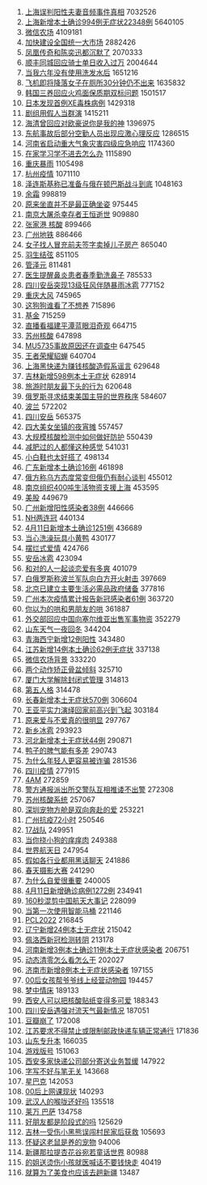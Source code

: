 1. [上海误判阳性夫妻音频事件真相](https://s.weibo.com//weibo?q=%23%E4%B8%8A%E6%B5%B7%E8%AF%AF%E5%88%A4%E9%98%B3%E6%80%A7%E5%A4%AB%E5%A6%BB%E9%9F%B3%E9%A2%91%E4%BA%8B%E4%BB%B6%E7%9C%9F%E7%9B%B8%23&Refer=top) 7032526
2. [上海新增本土确诊994例无症状22348例](https://s.weibo.com//weibo?q=%23%E4%B8%8A%E6%B5%B7%E6%96%B0%E5%A2%9E%E6%9C%AC%E5%9C%9F%E7%A1%AE%E8%AF%8A994%E4%BE%8B%E6%97%A0%E7%97%87%E7%8A%B622348%E4%BE%8B%23&Refer=top) 5640105
3. [微信农场](https://s.weibo.com//weibo?q=%E5%BE%AE%E4%BF%A1%E5%86%9C%E5%9C%BA&Refer=top) 4109181
4. [加快建设全国统一大市场](https://s.weibo.com//weibo?q=%23%E5%8A%A0%E5%BF%AB%E5%BB%BA%E8%AE%BE%E5%85%A8%E5%9B%BD%E7%BB%9F%E4%B8%80%E5%A4%A7%E5%B8%82%E5%9C%BA%23&Refer=top) 2882426
5. [凤凰传奇和陈奕迅都沉默了](https://s.weibo.com//weibo?q=%23%E5%87%A4%E5%87%B0%E4%BC%A0%E5%A5%87%E5%92%8C%E9%99%88%E5%A5%95%E8%BF%85%E9%83%BD%E6%B2%89%E9%BB%98%E4%BA%86%23&Refer=top) 2070333
6. [顺丰同城回应骑士单日收入过万](https://s.weibo.com//weibo?q=%23%E9%A1%BA%E4%B8%B0%E5%90%8C%E5%9F%8E%E5%9B%9E%E5%BA%94%E9%AA%91%E5%A3%AB%E5%8D%95%E6%97%A5%E6%94%B6%E5%85%A5%E8%BF%87%E4%B8%87%23&Refer=top) 2004644
7. [当我六年没有使用洗发水后](https://s.weibo.com//weibo?q=%23%E5%BD%93%E6%88%91%E5%85%AD%E5%B9%B4%E6%B2%A1%E6%9C%89%E4%BD%BF%E7%94%A8%E6%B4%97%E5%8F%91%E6%B0%B4%E5%90%8E%23&Refer=top) 1651216
8. [飞机即将降落女子在厕所30分钟仍不出来](https://s.weibo.com//weibo?q=%23%E9%A3%9E%E6%9C%BA%E5%8D%B3%E5%B0%86%E9%99%8D%E8%90%BD%E5%A5%B3%E5%AD%90%E5%9C%A8%E5%8E%95%E6%89%8030%E5%88%86%E9%92%9F%E4%BB%8D%E4%B8%8D%E5%87%BA%E6%9D%A5%23&Refer=top) 1635832
9. [韩国三养回应火鸡面保质期双标问题](https://s.weibo.com//weibo?q=%23%E9%9F%A9%E5%9B%BD%E4%B8%89%E5%85%BB%E5%9B%9E%E5%BA%94%E7%81%AB%E9%B8%A1%E9%9D%A2%E4%BF%9D%E8%B4%A8%E6%9C%9F%E5%8F%8C%E6%A0%87%E9%97%AE%E9%A2%98%23&Refer=top) 1501517
10. [日本发现首例XE毒株病例](https://s.weibo.com//weibo?q=%23%E6%97%A5%E6%9C%AC%E5%8F%91%E7%8E%B0%E9%A6%96%E4%BE%8BXE%E6%AF%92%E6%A0%AA%E7%97%85%E4%BE%8B%23&Refer=top) 1429318
11. [剧组用假人当群演](https://s.weibo.com//weibo?q=%23%E5%89%A7%E7%BB%84%E7%94%A8%E5%81%87%E4%BA%BA%E5%BD%93%E7%BE%A4%E6%BC%94%23&Refer=top) 1415211
12. [海清曾回应对欧豪说你是我的神](https://s.weibo.com//weibo?q=%23%E6%B5%B7%E6%B8%85%E6%9B%BE%E5%9B%9E%E5%BA%94%E5%AF%B9%E6%AC%A7%E8%B1%AA%E8%AF%B4%E4%BD%A0%E6%98%AF%E6%88%91%E7%9A%84%E7%A5%9E%23&Refer=top) 1396975
13. [东航事故后部分空勤人员出现应激心理反应](https://s.weibo.com//weibo?q=%23%E4%B8%9C%E8%88%AA%E4%BA%8B%E6%95%85%E5%90%8E%E9%83%A8%E5%88%86%E7%A9%BA%E5%8B%A4%E4%BA%BA%E5%91%98%E5%87%BA%E7%8E%B0%E5%BA%94%E6%BF%80%E5%BF%83%E7%90%86%E5%8F%8D%E5%BA%94%23&Refer=top) 1286515
14. [河南省启动重大气象灾害四级应急响应](https://s.weibo.com//weibo?q=%23%E6%B2%B3%E5%8D%97%E7%9C%81%E5%90%AF%E5%8A%A8%E9%87%8D%E5%A4%A7%E6%B0%94%E8%B1%A1%E7%81%BE%E5%AE%B3%E5%9B%9B%E7%BA%A7%E5%BA%94%E6%80%A5%E5%93%8D%E5%BA%94%23&Refer=top) 1174360
15. [在家学习学不进去怎么办](https://s.weibo.com//weibo?q=%23%E5%9C%A8%E5%AE%B6%E5%AD%A6%E4%B9%A0%E5%AD%A6%E4%B8%8D%E8%BF%9B%E5%8E%BB%E6%80%8E%E4%B9%88%E5%8A%9E%23&Refer=top) 1115890
16. [重庆暴雨](https://s.weibo.com//weibo?q=%23%E9%87%8D%E5%BA%86%E6%9A%B4%E9%9B%A8%23&Refer=top) 1105498
17. [杭州疫情](https://s.weibo.com//weibo?q=%23%E6%9D%AD%E5%B7%9E%E7%96%AB%E6%83%85%23&Refer=top) 1071110
18. [泽连斯基称已准备与俄在顿巴斯战斗到底](https://s.weibo.com//weibo?q=%23%E6%B3%BD%E8%BF%9E%E6%96%AF%E5%9F%BA%E7%A7%B0%E5%B7%B2%E5%87%86%E5%A4%87%E4%B8%8E%E4%BF%84%E5%9C%A8%E9%A1%BF%E5%B7%B4%E6%96%AF%E6%88%98%E6%96%97%E5%88%B0%E5%BA%95%23&Refer=top) 1048163
19. [余霜](https://s.weibo.com//weibo?q=%E4%BD%99%E9%9C%9C&Refer=top) 998819
20. [原来坐直并不是最正确坐姿](https://s.weibo.com//weibo?q=%23%E5%8E%9F%E6%9D%A5%E5%9D%90%E7%9B%B4%E5%B9%B6%E4%B8%8D%E6%98%AF%E6%9C%80%E6%AD%A3%E7%A1%AE%E5%9D%90%E5%A7%BF%23&Refer=top) 975445
21. [南京大屠杀幸存者王恒逝世](https://s.weibo.com//weibo?q=%23%E5%8D%97%E4%BA%AC%E5%A4%A7%E5%B1%A0%E6%9D%80%E5%B9%B8%E5%AD%98%E8%80%85%E7%8E%8B%E6%81%92%E9%80%9D%E4%B8%96%23&Refer=top) 909880
22. [张家港 核酸](https://s.weibo.com//weibo?q=%E5%BC%A0%E5%AE%B6%E6%B8%AF%20%E6%A0%B8%E9%85%B8&Refer=top) 899466
23. [广州地铁](https://s.weibo.com//weibo?q=%23%E5%B9%BF%E5%B7%9E%E5%9C%B0%E9%93%81%23&Refer=top) 886466
24. [女子找人冒充前夫签字卖掉儿子房产](https://s.weibo.com//weibo?q=%23%E5%A5%B3%E5%AD%90%E6%89%BE%E4%BA%BA%E5%86%92%E5%85%85%E5%89%8D%E5%A4%AB%E7%AD%BE%E5%AD%97%E5%8D%96%E6%8E%89%E5%84%BF%E5%AD%90%E6%88%BF%E4%BA%A7%23&Refer=top) 865040
25. [羽生结弦](https://s.weibo.com//weibo?q=%23%E7%BE%BD%E7%94%9F%E7%BB%93%E5%BC%A6%23&Refer=top) 851105
26. [管泽元](https://s.weibo.com//weibo?q=%E7%AE%A1%E6%B3%BD%E5%85%83&Refer=top) 811481
27. [医生提醒鼻炎患者春季勤洗鼻子](https://s.weibo.com//weibo?q=%23%E5%8C%BB%E7%94%9F%E6%8F%90%E9%86%92%E9%BC%BB%E7%82%8E%E6%82%A3%E8%80%85%E6%98%A5%E5%AD%A3%E5%8B%A4%E6%B4%97%E9%BC%BB%E5%AD%90%23&Refer=top) 785533
28. [四川安岳突现13级狂风伴随暴雨冰雹](https://s.weibo.com//weibo?q=%23%E5%9B%9B%E5%B7%9D%E5%AE%89%E5%B2%B3%E7%AA%81%E7%8E%B013%E7%BA%A7%E7%8B%82%E9%A3%8E%E4%BC%B4%E9%9A%8F%E6%9A%B4%E9%9B%A8%E5%86%B0%E9%9B%B9%23&Refer=top) 777152
29. [重庆大风](https://s.weibo.com//weibo?q=%23%E9%87%8D%E5%BA%86%E5%A4%A7%E9%A3%8E%23&Refer=top) 745965
30. [这狗狗谁看了不想养](https://s.weibo.com//weibo?q=%23%E8%BF%99%E7%8B%97%E7%8B%97%E8%B0%81%E7%9C%8B%E4%BA%86%E4%B8%8D%E6%83%B3%E5%85%BB%23&Refer=top) 715896
31. [基金](https://s.weibo.com//weibo?q=%23%E5%9F%BA%E9%87%91%23&Refer=top) 715259
32. [直播看福建平潭蓝眼泪奇观](https://s.weibo.com//weibo?q=%23%E7%9B%B4%E6%92%AD%E7%9C%8B%E7%A6%8F%E5%BB%BA%E5%B9%B3%E6%BD%AD%E8%93%9D%E7%9C%BC%E6%B3%AA%E5%A5%87%E8%A7%82%23&Refer=top) 664715
33. [苏州核酸](https://s.weibo.com//weibo?q=%E8%8B%8F%E5%B7%9E%E6%A0%B8%E9%85%B8&Refer=top) 647898
34. [MU5735事故原因还在调查中](https://s.weibo.com//weibo?q=%23MU5735%E4%BA%8B%E6%95%85%E5%8E%9F%E5%9B%A0%E8%BF%98%E5%9C%A8%E8%B0%83%E6%9F%A5%E4%B8%AD%23&Refer=top) 647545
35. [王者荣耀貂蝉](https://s.weibo.com//weibo?q=%23%E7%8E%8B%E8%80%85%E8%8D%A3%E8%80%80%E8%B2%82%E8%9D%89%23&Refer=top) 640704
36. [上海黑快递为赚钱核酸造假系谣言](https://s.weibo.com//weibo?q=%23%E4%B8%8A%E6%B5%B7%E9%BB%91%E5%BF%AB%E9%80%92%E4%B8%BA%E8%B5%9A%E9%92%B1%E6%A0%B8%E9%85%B8%E9%80%A0%E5%81%87%E7%B3%BB%E8%B0%A3%E8%A8%80%23&Refer=top) 629648
37. [吉林新增598例本土无症状](https://s.weibo.com//weibo?q=%23%E5%90%89%E6%9E%97%E6%96%B0%E5%A2%9E598%E4%BE%8B%E6%9C%AC%E5%9C%9F%E6%97%A0%E7%97%87%E7%8A%B6%23&Refer=top) 628914
38. [旅游时朋友最下头的行为](https://s.weibo.com//weibo?q=%23%E6%97%85%E6%B8%B8%E6%97%B6%E6%9C%8B%E5%8F%8B%E6%9C%80%E4%B8%8B%E5%A4%B4%E7%9A%84%E8%A1%8C%E4%B8%BA%23&Refer=top) 620648
39. [俄罗斯寻求结束美国主导的世界秩序](https://s.weibo.com//weibo?q=%23%E4%BF%84%E7%BD%97%E6%96%AF%E5%AF%BB%E6%B1%82%E7%BB%93%E6%9D%9F%E7%BE%8E%E5%9B%BD%E4%B8%BB%E5%AF%BC%E7%9A%84%E4%B8%96%E7%95%8C%E7%A7%A9%E5%BA%8F%23&Refer=top) 584607
40. [波兰](https://s.weibo.com//weibo?q=%E6%B3%A2%E5%85%B0&Refer=top) 572202
41. [四川安岳](https://s.weibo.com//weibo?q=%E5%9B%9B%E5%B7%9D%E5%AE%89%E5%B2%B3&Refer=top) 565375
42. [四大美女坐镇的夜宵摊](https://s.weibo.com//weibo?q=%E5%9B%9B%E5%A4%A7%E7%BE%8E%E5%A5%B3%E5%9D%90%E9%95%87%E7%9A%84%E5%A4%9C%E5%AE%B5%E6%91%8A&Refer=top) 557457
43. [大规模核酸检测中如何做好防护](https://s.weibo.com//weibo?q=%23%E5%A4%A7%E8%A7%84%E6%A8%A1%E6%A0%B8%E9%85%B8%E6%A3%80%E6%B5%8B%E4%B8%AD%E5%A6%82%E4%BD%95%E5%81%9A%E5%A5%BD%E9%98%B2%E6%8A%A4%23&Refer=top) 550439
44. [减肥过的人都懂这种感觉](https://s.weibo.com//weibo?q=%23%E5%87%8F%E8%82%A5%E8%BF%87%E7%9A%84%E4%BA%BA%E9%83%BD%E6%87%82%E8%BF%99%E7%A7%8D%E6%84%9F%E8%A7%89%23&Refer=top) 541031
45. [小白鞋也太好搭了](https://s.weibo.com//weibo?q=%E5%B0%8F%E7%99%BD%E9%9E%8B%E4%B9%9F%E5%A4%AA%E5%A5%BD%E6%90%AD%E4%BA%86&Refer=top) 498134
46. [广东新增本土确诊16例](https://s.weibo.com//weibo?q=%23%E5%B9%BF%E4%B8%9C%E6%96%B0%E5%A2%9E%E6%9C%AC%E5%9C%9F%E7%A1%AE%E8%AF%8A16%E4%BE%8B%23&Refer=top) 461898
47. [俄方称乌方态度常变但俄仍有耐心谈判](https://s.weibo.com//weibo?q=%23%E4%BF%84%E6%96%B9%E7%A7%B0%E4%B9%8C%E6%96%B9%E6%80%81%E5%BA%A6%E5%B8%B8%E5%8F%98%E4%BD%86%E4%BF%84%E4%BB%8D%E6%9C%89%E8%80%90%E5%BF%83%E8%B0%88%E5%88%A4%23&Refer=top) 455012
48. [南京组织400吨生活物资支援上海](https://s.weibo.com//weibo?q=%23%E5%8D%97%E4%BA%AC%E7%BB%84%E7%BB%87400%E5%90%A8%E7%94%9F%E6%B4%BB%E7%89%A9%E8%B5%84%E6%94%AF%E6%8F%B4%E4%B8%8A%E6%B5%B7%23&Refer=top) 453595
49. [美股](https://s.weibo.com//weibo?q=%E7%BE%8E%E8%82%A1&Refer=top) 449679
50. [广州新增阳性感染者38例](https://s.weibo.com//weibo?q=%23%E5%B9%BF%E5%B7%9E%E6%96%B0%E5%A2%9E%E9%98%B3%E6%80%A7%E6%84%9F%E6%9F%93%E8%80%8538%E4%BE%8B%23&Refer=top) 446666
51. [NH两连冠](https://s.weibo.com//weibo?q=NH%E4%B8%A4%E8%BF%9E%E5%86%A0&Refer=top) 440134
52. [4月11日新增本土确诊1251例](https://s.weibo.com//weibo?q=%234%E6%9C%8811%E6%97%A5%E6%96%B0%E5%A2%9E%E6%9C%AC%E5%9C%9F%E7%A1%AE%E8%AF%8A1251%E4%BE%8B%23&Refer=top) 436689
53. [当心洗澡玩具小黄鸭](https://s.weibo.com//weibo?q=%23%E5%BD%93%E5%BF%83%E6%B4%97%E6%BE%A1%E7%8E%A9%E5%85%B7%E5%B0%8F%E9%BB%84%E9%B8%AD%23&Refer=top) 430177
54. [摆烂式爱情](https://s.weibo.com//weibo?q=%23%E6%91%86%E7%83%82%E5%BC%8F%E7%88%B1%E6%83%85%23&Refer=top) 424766
55. [安岳冰雹](https://s.weibo.com//weibo?q=%23%E5%AE%89%E5%B2%B3%E5%86%B0%E9%9B%B9%23&Refer=top) 423094
56. [和对的人一起谈恋爱有多爽](https://s.weibo.com//weibo?q=%23%E5%92%8C%E5%AF%B9%E7%9A%84%E4%BA%BA%E4%B8%80%E8%B5%B7%E8%B0%88%E6%81%8B%E7%88%B1%E6%9C%89%E5%A4%9A%E7%88%BD%23&Refer=top) 401079
57. [白俄罗斯称波兰军队向白方开火射击](https://s.weibo.com//weibo?q=%23%E7%99%BD%E4%BF%84%E7%BD%97%E6%96%AF%E7%A7%B0%E6%B3%A2%E5%85%B0%E5%86%9B%E9%98%9F%E5%90%91%E7%99%BD%E6%96%B9%E5%BC%80%E7%81%AB%E5%B0%84%E5%87%BB%23&Refer=top) 397669
58. [北京已建立主要生活必需品政府储备](https://s.weibo.com//weibo?q=%23%E5%8C%97%E4%BA%AC%E5%B7%B2%E5%BB%BA%E7%AB%8B%E4%B8%BB%E8%A6%81%E7%94%9F%E6%B4%BB%E5%BF%85%E9%9C%80%E5%93%81%E6%94%BF%E5%BA%9C%E5%82%A8%E5%A4%87%23&Refer=top) 377816
59. [广州本次疫情累计报告新冠感染者61例](https://s.weibo.com//weibo?q=%23%E5%B9%BF%E5%B7%9E%E6%9C%AC%E6%AC%A1%E7%96%AB%E6%83%85%E7%B4%AF%E8%AE%A1%E6%8A%A5%E5%91%8A%E6%96%B0%E5%86%A0%E6%84%9F%E6%9F%93%E8%80%8561%E4%BE%8B%23&Refer=top) 363720
60. [你以为的哄和男朋友的哄](https://s.weibo.com//weibo?q=%23%E4%BD%A0%E4%BB%A5%E4%B8%BA%E7%9A%84%E5%93%84%E5%92%8C%E7%94%B7%E6%9C%8B%E5%8F%8B%E7%9A%84%E5%93%84%23&Refer=top) 361887
61. [外交部回应中国向塞尔维亚出售军事物资](https://s.weibo.com//weibo?q=%23%E5%A4%96%E4%BA%A4%E9%83%A8%E5%9B%9E%E5%BA%94%E4%B8%AD%E5%9B%BD%E5%90%91%E5%A1%9E%E5%B0%94%E7%BB%B4%E4%BA%9A%E5%87%BA%E5%94%AE%E5%86%9B%E4%BA%8B%E7%89%A9%E8%B5%84%23&Refer=top) 352279
62. [山东天气一夜回冬](https://s.weibo.com//weibo?q=%23%E5%B1%B1%E4%B8%9C%E5%A4%A9%E6%B0%94%E4%B8%80%E5%A4%9C%E5%9B%9E%E5%86%AC%23&Refer=top) 344204
63. [青海西宁新增12例阳性](https://s.weibo.com//weibo?q=%23%E9%9D%92%E6%B5%B7%E8%A5%BF%E5%AE%81%E6%96%B0%E5%A2%9E12%E4%BE%8B%E9%98%B3%E6%80%A7%23&Refer=top) 343480
64. [江苏新增14例本土确诊62例无症状](https://s.weibo.com//weibo?q=%23%E6%B1%9F%E8%8B%8F%E6%96%B0%E5%A2%9E14%E4%BE%8B%E6%9C%AC%E5%9C%9F%E7%A1%AE%E8%AF%8A62%E4%BE%8B%E6%97%A0%E7%97%87%E7%8A%B6%23&Refer=top) 337138
65. [微信农场背景](https://s.weibo.com//weibo?q=%23%E5%BE%AE%E4%BF%A1%E5%86%9C%E5%9C%BA%E8%83%8C%E6%99%AF%23&Refer=top) 333220
66. [两个动作矫正骨盆倾斜](https://s.weibo.com//weibo?q=%23%E4%B8%A4%E4%B8%AA%E5%8A%A8%E4%BD%9C%E7%9F%AB%E6%AD%A3%E9%AA%A8%E7%9B%86%E5%80%BE%E6%96%9C%23&Refer=top) 325710
67. [厦门大学解除封闭式管理](https://s.weibo.com//weibo?q=%23%E5%8E%A6%E9%97%A8%E5%A4%A7%E5%AD%A6%E8%A7%A3%E9%99%A4%E5%B0%81%E9%97%AD%E5%BC%8F%E7%AE%A1%E7%90%86%23&Refer=top) 314813
68. [第五人格](https://s.weibo.com//weibo?q=%23%E7%AC%AC%E4%BA%94%E4%BA%BA%E6%A0%BC%23&Refer=top) 314478
69. [长春新增本土无症状570例](https://s.weibo.com//weibo?q=%23%E9%95%BF%E6%98%A5%E6%96%B0%E5%A2%9E%E6%9C%AC%E5%9C%9F%E6%97%A0%E7%97%87%E7%8A%B6570%E4%BE%8B%23&Refer=top) 306604
70. [王亚平实力演绎回家前高兴到飞起](https://s.weibo.com//weibo?q=%23%E7%8E%8B%E4%BA%9A%E5%B9%B3%E5%AE%9E%E5%8A%9B%E6%BC%94%E7%BB%8E%E5%9B%9E%E5%AE%B6%E5%89%8D%E9%AB%98%E5%85%B4%E5%88%B0%E9%A3%9E%E8%B5%B7%23&Refer=top) 303184
71. [原来爱与不爱真的很明显](https://s.weibo.com//weibo?q=%23%E5%8E%9F%E6%9D%A5%E7%88%B1%E4%B8%8E%E4%B8%8D%E7%88%B1%E7%9C%9F%E7%9A%84%E5%BE%88%E6%98%8E%E6%98%BE%23&Refer=top) 297767
72. [新乡冰雹](https://s.weibo.com//weibo?q=%23%E6%96%B0%E4%B9%A1%E5%86%B0%E9%9B%B9%23&Refer=top) 293923
73. [河北新增本土无症状44例](https://s.weibo.com//weibo?q=%23%E6%B2%B3%E5%8C%97%E6%96%B0%E5%A2%9E%E6%9C%AC%E5%9C%9F%E6%97%A0%E7%97%87%E7%8A%B644%E4%BE%8B%23&Refer=top) 290871
74. [鸭子的脾气能有多差](https://s.weibo.com//weibo?q=%23%E9%B8%AD%E5%AD%90%E7%9A%84%E8%84%BE%E6%B0%94%E8%83%BD%E6%9C%89%E5%A4%9A%E5%B7%AE%23&Refer=top) 290743
75. [为什么年轻人更容易被诈骗](https://s.weibo.com//weibo?q=%23%E4%B8%BA%E4%BB%80%E4%B9%88%E5%B9%B4%E8%BD%BB%E4%BA%BA%E6%9B%B4%E5%AE%B9%E6%98%93%E8%A2%AB%E8%AF%88%E9%AA%97%23&Refer=top) 281536
76. [四川疫情](https://s.weibo.com//weibo?q=%E5%9B%9B%E5%B7%9D%E7%96%AB%E6%83%85&Refer=top) 277915
77. [4AM](https://s.weibo.com//weibo?q=4AM&Refer=top) 272859
78. [警方通报派出所交警队互相推诿不出警](https://s.weibo.com//weibo?q=%23%E8%AD%A6%E6%96%B9%E9%80%9A%E6%8A%A5%E6%B4%BE%E5%87%BA%E6%89%80%E4%BA%A4%E8%AD%A6%E9%98%9F%E4%BA%92%E7%9B%B8%E6%8E%A8%E8%AF%BF%E4%B8%8D%E5%87%BA%E8%AD%A6%23&Refer=top) 272308
79. [苏州核酸系统](https://s.weibo.com//weibo?q=%E8%8B%8F%E5%B7%9E%E6%A0%B8%E9%85%B8%E7%B3%BB%E7%BB%9F&Refer=top) 257067
80. [深圳宠物方舱是双向奔赴的爱](https://s.weibo.com//weibo?q=%23%E6%B7%B1%E5%9C%B3%E5%AE%A0%E7%89%A9%E6%96%B9%E8%88%B1%E6%98%AF%E5%8F%8C%E5%90%91%E5%A5%94%E8%B5%B4%E7%9A%84%E7%88%B1%23&Refer=top) 253221
81. [广州抗疫72小时](https://s.weibo.com//weibo?q=%23%E5%B9%BF%E5%B7%9E%E6%8A%97%E7%96%AB72%E5%B0%8F%E6%97%B6%23&Refer=top) 250546
82. [17战队](https://s.weibo.com//weibo?q=17%E6%88%98%E9%98%9F&Refer=top) 249951
83. [当你挠小狗的痒痒肉](https://s.weibo.com//weibo?q=%23%E5%BD%93%E4%BD%A0%E6%8C%A0%E5%B0%8F%E7%8B%97%E7%9A%84%E7%97%92%E7%97%92%E8%82%89%23&Refer=top) 249388
84. [世界航天日](https://s.weibo.com//weibo?q=%23%E4%B8%96%E7%95%8C%E8%88%AA%E5%A4%A9%E6%97%A5%23&Refer=top) 247954
85. [假如各行业都用黑话聊天](https://s.weibo.com//weibo?q=%23%E5%81%87%E5%A6%82%E5%90%84%E8%A1%8C%E4%B8%9A%E9%83%BD%E7%94%A8%E9%BB%91%E8%AF%9D%E8%81%8A%E5%A4%A9%23&Refer=top) 241886
86. [春天摄影大赛](https://s.weibo.com//weibo?q=%23%E6%98%A5%E5%A4%A9%E6%91%84%E5%BD%B1%E5%A4%A7%E8%B5%9B%23&Refer=top) 241290
87. [为什么自爱很重要](https://s.weibo.com//weibo?q=%23%E4%B8%BA%E4%BB%80%E4%B9%88%E8%87%AA%E7%88%B1%E5%BE%88%E9%87%8D%E8%A6%81%23&Refer=top) 240005
88. [4月11日新增确诊病例1272例](https://s.weibo.com//weibo?q=%234%E6%9C%8811%E6%97%A5%E6%96%B0%E5%A2%9E%E7%A1%AE%E8%AF%8A%E7%97%85%E4%BE%8B1272%E4%BE%8B%23&Refer=top) 234941
89. [160秒混剪中国航天大事记](https://s.weibo.com//weibo?q=%23160%E7%A7%92%E6%B7%B7%E5%89%AA%E4%B8%AD%E5%9B%BD%E8%88%AA%E5%A4%A9%E5%A4%A7%E4%BA%8B%E8%AE%B0%23&Refer=top) 228099
90. [当第一次使用智能马桶](https://s.weibo.com//weibo?q=%23%E5%BD%93%E7%AC%AC%E4%B8%80%E6%AC%A1%E4%BD%BF%E7%94%A8%E6%99%BA%E8%83%BD%E9%A9%AC%E6%A1%B6%23&Refer=top) 221146
91. [PCL2022](https://s.weibo.com//weibo?q=%23PCL2022%23&Refer=top) 216845
92. [辽宁新增24例本土无症状](https://s.weibo.com//weibo?q=%23%E8%BE%BD%E5%AE%81%E6%96%B0%E5%A2%9E24%E4%BE%8B%E6%9C%AC%E5%9C%9F%E6%97%A0%E7%97%87%E7%8A%B6%23&Refer=top) 215042
93. [佩洛西新冠检测转阴](https://s.weibo.com//weibo?q=%23%E4%BD%A9%E6%B4%9B%E8%A5%BF%E6%96%B0%E5%86%A0%E6%A3%80%E6%B5%8B%E8%BD%AC%E9%98%B4%23&Refer=top) 213178
94. [河南新增3例本土确诊11例本土无症状感染者](https://s.weibo.com//weibo?q=%23%E6%B2%B3%E5%8D%97%E6%96%B0%E5%A2%9E3%E4%BE%8B%E6%9C%AC%E5%9C%9F%E7%A1%AE%E8%AF%8A11%E4%BE%8B%E6%9C%AC%E5%9C%9F%E6%97%A0%E7%97%87%E7%8A%B6%E6%84%9F%E6%9F%93%E8%80%85%23&Refer=top) 206751
95. [动态清零怎么看怎么干](https://s.weibo.com//weibo?q=%23%E5%8A%A8%E6%80%81%E6%B8%85%E9%9B%B6%E6%80%8E%E4%B9%88%E7%9C%8B%E6%80%8E%E4%B9%88%E5%B9%B2%23&Refer=top) 202027
96. [济南市新增8例本土无症状感染者](https://s.weibo.com//weibo?q=%23%E6%B5%8E%E5%8D%97%E5%B8%82%E6%96%B0%E5%A2%9E8%E4%BE%8B%E6%9C%AC%E5%9C%9F%E6%97%A0%E7%97%87%E7%8A%B6%E6%84%9F%E6%9F%93%E8%80%85%23&Refer=top) 197155
97. [00后女孩帮爷爷线上经营动物园](https://s.weibo.com//weibo?q=%2300%E5%90%8E%E5%A5%B3%E5%AD%A9%E5%B8%AE%E7%88%B7%E7%88%B7%E7%BA%BF%E4%B8%8A%E7%BB%8F%E8%90%A5%E5%8A%A8%E7%89%A9%E5%9B%AD%23&Refer=top) 194457
98. [梦中情床](https://s.weibo.com//weibo?q=%E6%A2%A6%E4%B8%AD%E6%83%85%E5%BA%8A&Refer=top) 189133
99. [西安人可以把核酸贴纸变得多可爱](https://s.weibo.com//weibo?q=%23%E8%A5%BF%E5%AE%89%E4%BA%BA%E5%8F%AF%E4%BB%A5%E6%8A%8A%E6%A0%B8%E9%85%B8%E8%B4%B4%E7%BA%B8%E5%8F%98%E5%BE%97%E5%A4%9A%E5%8F%AF%E7%88%B1%23&Refer=top) 188343
100. [四川安岳遇强对流天气最新情况](https://s.weibo.com//weibo?q=%23%E5%9B%9B%E5%B7%9D%E5%AE%89%E5%B2%B3%E9%81%87%E5%BC%BA%E5%AF%B9%E6%B5%81%E5%A4%A9%E6%B0%94%E6%9C%80%E6%96%B0%E6%83%85%E5%86%B5%23&Refer=top) 187051
101. [豆瓣崩了](https://s.weibo.com//weibo?q=%23%E8%B1%86%E7%93%A3%E5%B4%A9%E4%BA%86%23&Refer=top) 172008
102. [江苏要求不得禁止或限制邮政快递车辆正常通行](https://s.weibo.com//weibo?q=%23%E6%B1%9F%E8%8B%8F%E8%A6%81%E6%B1%82%E4%B8%8D%E5%BE%97%E7%A6%81%E6%AD%A2%E6%88%96%E9%99%90%E5%88%B6%E9%82%AE%E6%94%BF%E5%BF%AB%E9%80%92%E8%BD%A6%E8%BE%86%E6%AD%A3%E5%B8%B8%E9%80%9A%E8%A1%8C%23&Refer=top) 171836
103. [山东专升本](https://s.weibo.com//weibo?q=%23%E5%B1%B1%E4%B8%9C%E4%B8%93%E5%8D%87%E6%9C%AC%23&Refer=top) 166035
104. [游戏版号](https://s.weibo.com//weibo?q=%E6%B8%B8%E6%88%8F%E7%89%88%E5%8F%B7&Refer=top) 151063
105. [西安多家快递公司部分寄送业务暂缓](https://s.weibo.com//weibo?q=%23%E8%A5%BF%E5%AE%89%E5%A4%9A%E5%AE%B6%E5%BF%AB%E9%80%92%E5%85%AC%E5%8F%B8%E9%83%A8%E5%88%86%E5%AF%84%E9%80%81%E4%B8%9A%E5%8A%A1%E6%9A%82%E7%BC%93%23&Refer=top) 147922
106. [字写不好与笔无关](https://s.weibo.com//weibo?q=%23%E5%AD%97%E5%86%99%E4%B8%8D%E5%A5%BD%E4%B8%8E%E7%AC%94%E6%97%A0%E5%85%B3%23&Refer=top) 143668
107. [星巴克](https://s.weibo.com//weibo?q=%E6%98%9F%E5%B7%B4%E5%85%8B&Refer=top) 142053
108. [00后上网课现状](https://s.weibo.com//weibo?q=%2300%E5%90%8E%E4%B8%8A%E7%BD%91%E8%AF%BE%E7%8E%B0%E7%8A%B6%23&Refer=top) 140293
109. [武汉人的喉咙还好吗](https://s.weibo.com//weibo?q=%23%E6%AD%A6%E6%B1%89%E4%BA%BA%E7%9A%84%E5%96%89%E5%92%99%E8%BF%98%E5%A5%BD%E5%90%97%23&Refer=top) 135518
110. [莱万 巴萨](https://s.weibo.com//weibo?q=%E8%8E%B1%E4%B8%87%20%E5%B7%B4%E8%90%A8&Refer=top) 134758
111. [好朋友都是阶段式的吗](https://s.weibo.com//weibo?q=%23%E5%A5%BD%E6%9C%8B%E5%8F%8B%E9%83%BD%E6%98%AF%E9%98%B6%E6%AE%B5%E5%BC%8F%E7%9A%84%E5%90%97%23&Refer=top) 125629
112. [吉林一受伤小黑熊误闯村民家后获救](https://s.weibo.com//weibo?q=%23%E5%90%89%E6%9E%97%E4%B8%80%E5%8F%97%E4%BC%A4%E5%B0%8F%E9%BB%91%E7%86%8A%E8%AF%AF%E9%97%AF%E6%9D%91%E6%B0%91%E5%AE%B6%E5%90%8E%E8%8E%B7%E6%95%91%23&Refer=top) 105693
113. [怀疑这老鼠是养的宠物](https://s.weibo.com//weibo?q=%23%E6%80%80%E7%96%91%E8%BF%99%E8%80%81%E9%BC%A0%E6%98%AF%E5%85%BB%E7%9A%84%E5%AE%A0%E7%89%A9%23&Refer=top) 94006
114. [新疆那拉提杏花谷宛若童话世界](https://s.weibo.com//weibo?q=%23%E6%96%B0%E7%96%86%E9%82%A3%E6%8B%89%E6%8F%90%E6%9D%8F%E8%8A%B1%E8%B0%B7%E5%AE%9B%E8%8B%A5%E7%AB%A5%E8%AF%9D%E4%B8%96%E7%95%8C%23&Refer=top) 80988
115. [的姐送烫伤小孩就医喊话不要钱快走](https://s.weibo.com//weibo?q=%23%E7%9A%84%E5%A7%90%E9%80%81%E7%83%AB%E4%BC%A4%E5%B0%8F%E5%AD%A9%E5%B0%B1%E5%8C%BB%E5%96%8A%E8%AF%9D%E4%B8%8D%E8%A6%81%E9%92%B1%E5%BF%AB%E8%B5%B0%23&Refer=top) 40419
116. [就算为了美食也应该去趟新疆](https://s.weibo.com//weibo?q=%23%E5%B0%B1%E7%AE%97%E4%B8%BA%E4%BA%86%E7%BE%8E%E9%A3%9F%E4%B9%9F%E5%BA%94%E8%AF%A5%E5%8E%BB%E8%B6%9F%E6%96%B0%E7%96%86%23&Refer=top) 13487
